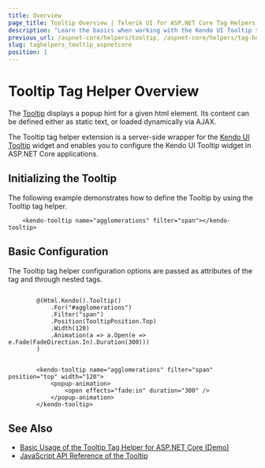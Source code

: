 ```yaml
---
title: Overview
page_title: Tooltip Overview | Telerik UI for ASP.NET Core Tag Helpers
description: "Learn the basics when working with the Kendo UI Tooltip tag helper for ASP.NET Core (MVC 6 or ASP.NET Core MVC)."
previous_url: /aspnet-core/helpers/tooltip, /aspnet-core/helpers/tag-helpers/tooltip
slug: taghelpers_tooltip_aspnetcore
position: 1
---
```


# Tooltip Tag Helper Overview

The [Tooltip](http://docs.telerik.com/kendo-ui/controls/layout/tooltip/overview) displays a popup hint for a given html element. Its content can be defined either as static text, or loaded dynamically via AJAX.

The Tooltip tag helper extension is a server-side wrapper for the [Kendo UI Tooltip](http://demos.telerik.com/kendo-ui/tooltip/index) widget and enables you to configure the Kendo UI Tooltip widget in ASP.NET Core applications.

## Initializing the Tooltip

The following example demonstrates how to define the Tooltip by using the Tooltip tag helper.

        <kendo-tooltip name="agglomerations" filter="span"></kendo-tooltip>

## Basic Configuration

The Tooltip tag helper configuration options are passed as attributes of the tag and through nested tags.

```cshtml

        @(Html.Kendo().Tooltip()
			.For("#agglomerations")
			.Filter("span")
			.Position(TooltipPosition.Top)
			.Width(120)
			.Animation(a => a.Open(e => e.Fade(FadeDirection.In).Duration(300)))
		)
```
```tagHelper

        <kendo-tooltip name="agglomerations" filter="span" position="top" width="120">
			<popup-animation>
				<open effects="fade:in" duration="300" />
			</popup-animation>
		</kendo-tooltip>
```

## See Also

* [Basic Usage of the Tooltip Tag Helper for ASP.NET Core (Demo)](https://demos.telerik.com/aspnet-core/tooltip/index)
* [JavaScript API Reference of the Tooltip](http://docs.telerik.com/kendo-ui/api/javascript/ui/tooltip)
